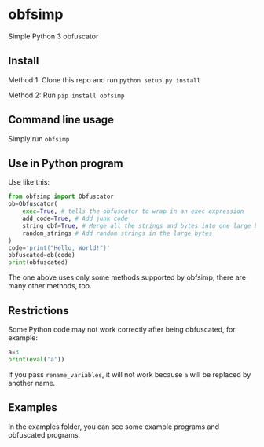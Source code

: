 # obfsimp
 Simple Python 3 obfuscator

## Install
Method 1: Clone this repo and run `python setup.py install`

Method 2: Run `pip install obfsimp`

## Command line usage
Simply run `obfsimp`

## Use in Python program
Use like this:
```python
from obfsimp import Obfuscator
ob=Obfuscator(
    exec=True, # tells the obfuscator to wrap in an exec expression
    add_code=True, # Add junk code
    string_obf=True, # Merge all the strings and bytes into one large bytes
    random_strings # Add random strings in the large bytes
)
code='print("Hello, World!")'
obfuscated=ob(code)
print(obfuscated)
```
The one above uses only some methods supported by obfsimp, there are many other methods, too.

## Restrictions
Some Python code may not work correctly after being obfuscated, for example:
```python
a=3
print(eval('a'))
```
If you pass `rename_variables`, it will not work because `a` will be replaced by another name.

## Examples
In the examples folder, you can see some example programs and obfuscated programs.
